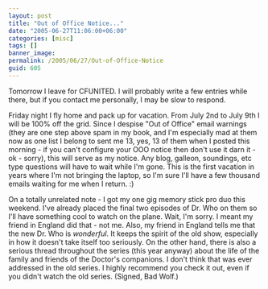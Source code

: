 ```yaml
---
layout: post
title: "Out of Office Notice..."
date: "2005-06-27T11:06:00+06:00"
categories: [misc]
tags: []
banner_image: 
permalink: /2005/06/27/Out-of-Office-Notice
guid: 605
---
```


Tomorrow I leave for CFUNITED. I will probably write a few entries while there, but if you contact me personally, I may be slow to respond.

Friday night I fly home and pack up for vacation. From July 2nd to July 9th I will be 100% off the grid. Since I despise "Out of Office" email warnings (they are one step above spam in my book, and I'm especially mad at them now as one list I belong to sent me 13, yes, 13 of them when I posted this morning - if you can't configure your OOO notice then don't use it darn it - ok - sorry), this will serve as my notice. Any blog, galleon, soundings, etc type questions will have to wait while I'm gone.  This is the first vacation in years where I'm not bringing the laptop, so I'm sure I'll have a few thousand emails waiting for me when I return. :)

On a totally unrelated note - I got my one gig memory stick pro duo this weekend. I've already placed the final two episodes of Dr. Who on them so I'll have something cool to watch on the plane. Wait, I'm sorry. I meant my friend in England did that - not me. Also, my friend in England tells me that the new Dr. Who is <i>wonderful</i>. It keeps the spirit of the old show, especially in how it doesn't take itself too seriously. On the other hand, there is also a serious thread throughout the series (this year anyway) about the life of the family and friends of the Doctor's companions. I don't think that was ever addressed in the old series. I highly recommend you check it out, even if you didn't watch the old series. (Signed, Bad Wolf.)